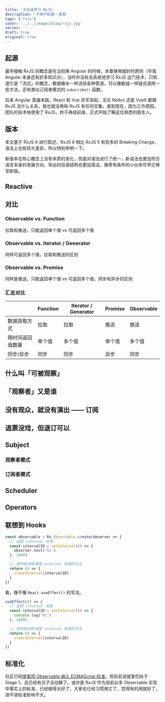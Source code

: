 ```yaml
---
title: '大白话学习 RxJS'
description: '不用不知道——真香'
tags: ['rxjs']
cover: '../../images/blog/rxjs.jpg'
series: ''
draft: true
original: true
---
```


## 起源

最早接触 RxJS 的概念是在当初用 Angular 的时候，本着够用就好的原则（毕竟 Angular 本身还有好多知识点），当时并没有去系统地学习 RxJS 这门技术，只知道它是「流式」的概念，数据像水一样流经各种管道，可以像数组一样链式调用一些方法，还有类似订阅者模式的 `subscribe()` 函数。

后来 Angular 英雄末路，React 和 Vue 异军突起，无论 Redux 还是 VueX 都跟 RxJS 没什么关系，我也就没再和 RxJS 有任何交集。直到现在，因为工作原因，团队的技术栈使用了 RxJS，终于再续前缘，正式开始了解这位熟悉的陌生人。

## 版本

本文基于 RxJS 6 进行叙述，RxJS 6 相比 RxJS 5 有较多的 Breaking Change，语法上也有较大差异，所以特别申明一下。

新版本在核心概念上没有本质的变化，但是对语法进行了统一，新语法也更加符合语言本身的发展方向，导出的目录结构也更加简洁。推荐有条件的小伙伴尽早迁移至新版。

## Reactive

## 对比

### Observable vs. Function

拉取和推送，只能返回单个值 vs 可返回多个值

### Observable vs. Iterator / Generator

同样可返回多个值，拉取和推送的区别

### Observable vs. Promise

同样是推送，只能返回单个值 vs 可返回多个值，同步和异步的区别

### 汇总对比

| | Function | Iterator / Generator | Promise | Observable |
|-|-|-|-|-|
| 数据获取方式 | 拉取| 拉取 | 推送 | 推送 |
| 随时间返回值数量 | 单个值| 多个值 | 单个值 | 多个值 |
| 同步/异步 | 同步| 同步 | 异步 | 同步 |

## 什么叫「可被观察」

## 「观察者」又是谁

## 没有观众，就没有演出 —— 订阅

## 退票没戏，但退订可以

## Subject

### 观察者模式

### 订阅者模式

## Scheduler

## Operators

## 联想到 Hooks

```javascript
const observable = Rx.Observable.create(observer => {
  // 追踪 interval 资源
  const intervalID = setInterval(() => {
    observer.next('hi')
  }, 1000)

  // 提供取消和清理 interval 资源的方法
  return () => {
    clearInterval(intervalID)
  }
})
```

看，像不像 `React.useEffect()` 的写法。

```javascript
useEffect(() => {
  // 追踪 interval 资源
  const intervalID = setInterval(() => {
    console.log('hi')
  }, 1000)

  // 提供取消和清理 interval 资源的方法
  return () => {
    clearInterval(intervalID)
  }
})
```

## 标准化

社区已经[提案将 Observable 纳入 ECMAScript 标准](https://github.com/tc39/proposal-observable)，但目前该提案仍处于 Stage 1，且已经有日子没动静了。或许是 RxJS 作为目前众多 Observable 实现中事实上的标准，已经做得太好了，大家也已经习惯用它了，觉得有的用就好了，进不进标准影响不大。
